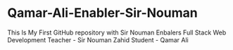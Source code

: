 # Qamar-Ali-Enabler-Sir-Nouman
This Is My First GitHub repository with Sir Nouman
Enbalers Full Stack Web Development
Teacher - Sir Nouman Zahid
Student - Qamar Ali
